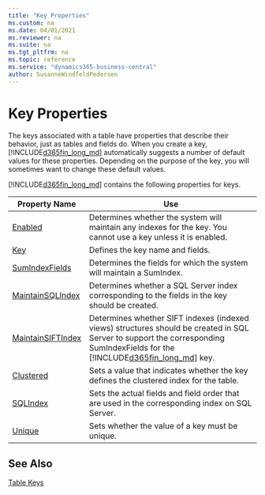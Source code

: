 ```yaml
---
title: "Key Properties"
ms.custom: na
ms.date: 04/01/2021
ms.reviewer: na
ms.suite: na
ms.tgt_pltfrm: na
ms.topic: reference
ms.service: "dynamics365-business-central"
author: SusanneWindfeldPedersen
---
```


# Key Properties

The keys associated with a table have properties that describe their behavior, just as tables and fields do. When you create a key, [!INCLUDE[d365fin_long_md](../includes/d365fin_long_md.md)] automatically suggests a number of default values for these properties. Depending on the purpose of the key, you will sometimes want to change these default values.  

 [!INCLUDE[d365fin_long_md](../includes/d365fin_long_md.md)] contains the following properties for keys.  

|Property Name|Use|  
|-------------------|---------|  
|[Enabled](devenv-enabled-property.md)|Determines whether the system will maintain any indexes for the key. You cannot use a key unless it is enabled.|  
|[Key](./devenv-properties.md)|Defines the key name and fields.|  
|[SumIndexFields](devenv-sumindexfields-property.md)|Determines the fields for which the system will maintain a SumIndex.|  
|[MaintainSQLIndex](./devenv-maintainsqlindex-property.md)|Determines whether a SQL Server index corresponding to the fields in the key should be created.|  
|[MaintainSIFTIndex](./devenv-maintainsiftindex-property.md)|Determines whether SIFT indexes (indexed views) structures should be created in SQL Server to support the corresponding SumIndexFields for the [!INCLUDE[d365fin_long_md](../includes/d365fin_long_md.md)] key.|  
|[Clustered](devenv-clustered-property.md)|Sets a value that indicates whether the key defines the clustered index for the table.|  
|[SQLIndex](./devenv-sqlindex-property.md)|Sets the actual fields and field order that are used in the corresponding index on SQL Server.|  
|[Unique](devenv-unique-property.md)|Sets whether the value of a key must be unique.| 

## See Also  

[Table Keys](../devenv-table-keys.md)